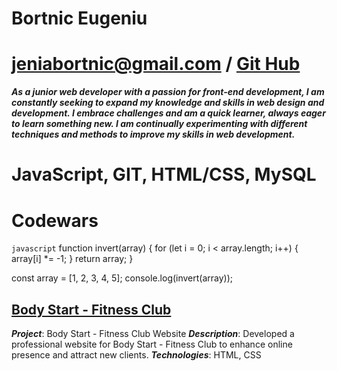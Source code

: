 # Bortnic Eugeniu

# jeniabortnic@gmail.com / [Git Hub](https://github.com/atem89)

***As a junior web developer with a passion for front-end development, I am constantly seeking to expand my knowledge and skills in web design and development. I embrace challenges and am a quick learner, always eager to learn something new. I am continually experimenting with different techniques and methods to improve my skills in web development.***

# JavaScript, GIT, HTML/CSS, MySQL

# Codewars
`javascript`
function invert(array) {
for (let i = 0; i < array.length; i++) {
array[i] *= -1;
}
return array;
}

const array = [1, 2, 3, 4, 5];
console.log(invert(array));

## [Body Start - Fitness Club](https://github.com/atem89)
***Project***: Body Start - Fitness Club Website
***Description***: Developed a professional website for Body Start - Fitness Club to enhance online presence and attract new clients.
***Technologies***: HTML, CSS